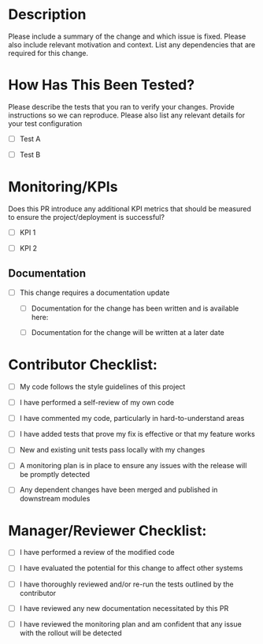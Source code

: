 # Description

Please include a summary of the change and which issue is fixed. Please also include relevant motivation and context. List any dependencies that are required for this change.


# How Has This Been Tested?

Please describe the tests that you ran to verify your changes. Provide instructions so we can reproduce. Please also list any relevant details for your test configuration

- [ ] Test A
- [ ] Test B


# Monitoring/KPIs

Does this PR introduce any additional KPI metrics that should be measured to ensure the project/deployment is successful?

- [ ] KPI 1
- [ ] KPI 2


## Documentation

- [ ] This change requires a documentation update
  - [ ] Documentation for the change has been written and is available here: <link>
  - [ ] Documentation for the change will be written at a later date
  

# Contributor Checklist:

- [ ] My code follows the style guidelines of this project
- [ ] I have performed a self-review of my own code
- [ ] I have commented my code, particularly in hard-to-understand areas
- [ ] I have added tests that prove my fix is effective or that my feature works
- [ ] New and existing unit tests pass locally with my changes
- [ ] A monitoring plan is in place to ensure any issues with the release will be promptly detected
- [ ] Any dependent changes have been merged and published in downstream modules


# Manager/Reviewer Checklist:

- [ ] I have performed a review of the modified code
- [ ] I have evaluated the potential for this change to affect other systems
- [ ] I have thoroughly reviewed and/or re-run the tests outlined by the contributor
- [ ] I have reviewed any new documentation necessitated by this PR
- [ ] I have reviewed the monitoring plan and am confident that any issue with the rollout will be detected

